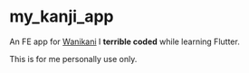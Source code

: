 # my_kanji_app

An FE app for [Wanikani](https://www.wanikani.com/) I **terrible coded** while learning Flutter.

This is for me personally use only. 
